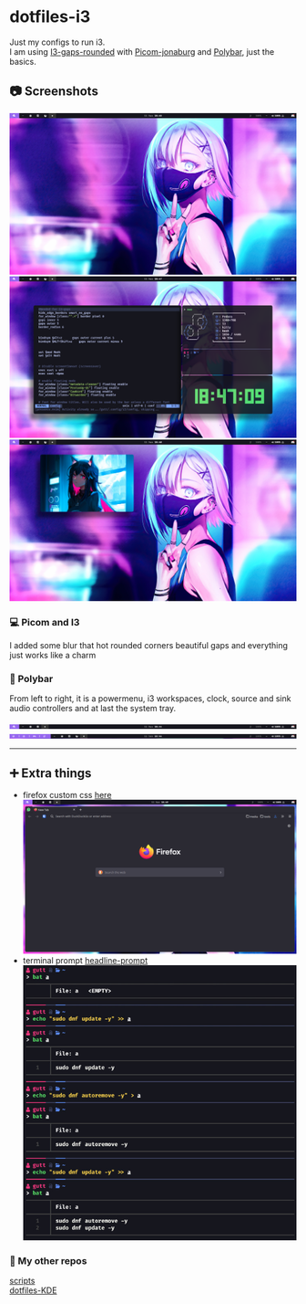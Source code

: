 # dotfiles-i3
Just my configs to run i3.  
I am using [I3-gaps-rounded](https://github.com/jbenden/i3-gaps-rounded) with [Picom-jonaburg](https://github.com/jonaburg/picom) and [Polybar](https://github.com/polybar/polybar), just the basics.


## 📷 Screenshots 
![](https://github.com/guttzinho/dotfiles-i3gaps/blob/main/screenshots/blank.png?raw=true)  
![](https://github.com/guttzinho/dotfiles-i3gaps/blob/main/screenshots/nvim-clock-neo.png?raw=true)  
![](https://github.com/guttzinho/dotfiles-i3gaps/blob/main/screenshots/picture.png?raw=true)  

### 💻 Picom and I3
I added some blur that hot rounded corners beautiful gaps and everything just works like a charm

### 🧩 Polybar
From left to right, it is a powermenu, i3 workspaces, clock, source and sink audio controllers and at last the system tray.   

![](https://github.com/guttzinho/dotfiles-i3gaps/blob/main/screenshots/polybar1.png?raw=true)
![](https://github.com/guttzinho/dotfiles-i3gaps/blob/main/screenshots/polybar2.png?raw=true)

----

##  ➕ Extra things

* firefox custom css [here](https://github.com/black7375/Firefox-UI-Fix)  
![](https://github.com/guttzinho/dotfiles-i3gaps/blob/main/screenshots/firefox.png?raw=true)
* terminal prompt  [headline-prompt](https://github.com/Moarram/headline)  
![](https://github.com/guttzinho/dotfiles-i3gaps/blob/main/screenshots/prompt.jpg?raw=true) 

### 👋 My other repos  
[scripts](https://github.com/guttzinho/scripts)  
[dotfiles-KDE](https://github.com/guttzinho/dotfiles-KDE)
